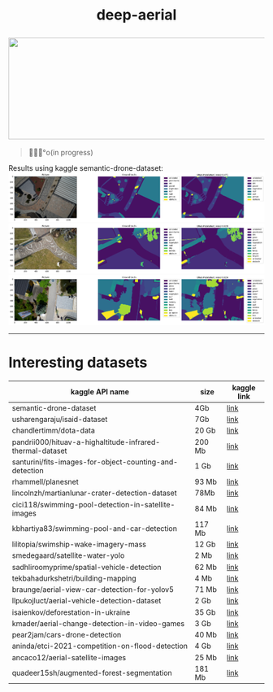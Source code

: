 <h1><p align="center">deep-aerial</p></h1>

<img
  src="https://images.unsplash.com/photo-1462331321792-cc44368b8894?ixlib=rb-4.0.3&ixid=MnwxMjA3fDB8MHxwaG90by1wYWdlfHx8fGVufDB8fHx8&auto=format&fit=crop&w=2753&q=80"
  width=1200
  height=200
  style="object-fit: cover;"
/>

> 👷🏻‍♂️°o(in progress)

Results using kaggle semantic-drone-dataset:
![](results/drone-seg/output-0.png)
![](results/drone-seg/output-1.png)
![](results/drone-seg/output-2.png)

---
# Interesting datasets
| kaggle API name | size | kaggle link|
|---|---|---|
| semantic-drone-dataset | 4Gb | [link](https://www.kaggle.com/datasets/bulentsiyah/semantic-drone-dataset) |
| usharengaraju/isaid-dataset | 7Gb | [link](https://www.kaggle.com/datasets/usharengaraju/isaid-dataset) |
|chandlertimm/dota-data | 20 Gb | [link](https://www.kaggle.com/datasets/chandlertimm/dota-data)
| pandrii000/hituav-a-highaltitude-infrared-thermal-dataset| 200 Mb |[link](https://www.kaggle.com/datasets/pandrii000/hituav-a-highaltitude-infrared-thermal-dataset)
| santurini/fits-images-for-object-counting-and-detection| 1 Gb |[link](https://www.kaggle.com/datasets/santurini/fits-images-for-object-counting-and-detection)
|rhammell/planesnet| 93 Mb | [link](https://www.kaggle.com/datasets/rhammell/planesnet)
|lincolnzh/martianlunar-crater-detection-dataset| 78Mb |[link](https://www.kaggle.com/datasets/lincolnzh/martianlunar-crater-detection-dataset)
|cici118/swimming-pool-detection-in-satellite-images| 84 Mb |[link](https://www.kaggle.com/datasets/cici118/swimming-pool-detection-in-satellite-images)
|kbhartiya83/swimming-pool-and-car-detection| 117 Mb |[link](https://www.kaggle.com/datasets/kbhartiya83/swimming-pool-and-car-detection)
|lilitopia/swimship-wake-imagery-mass| 12 Gb |[link](https://www.kaggle.com/datasets/lilitopia/swimship-wake-imagery-mass)
|smedegaard/satellite-water-yolo| 2 Mb |[link](https://www.kaggle.com/datasets/smedegaard/satellite-water-yolo?select=labels_satellite-water-yolo_2021-03-30-08-46-04)
|sadhliroomyprime/spatial-vehicle-detection| 62 Mb |[link](https://www.kaggle.com/datasets/sadhliroomyprime/spatial-vehicle-detection)
|tekbahadurkshetri/building-mapping| 4 Mb |[link](https://www.kaggle.com/datasets/tekbahadurkshetri/building-mapping)
|braunge/aerial-view-car-detection-for-yolov5| 71 Mb |[link](https://www.kaggle.com/datasets/braunge/aerial-view-car-detection-for-yolov5)
|llpukojluct/aerial-vehicle-detection-dataset| 2 Gb |[link](https://www.kaggle.com/datasets/llpukojluct/aerial-vehicle-detection-dataset)
|isaienkov/deforestation-in-ukraine| 35 Gb |[link](https://www.kaggle.com/datasets/isaienkov/deforestation-in-ukraine)
|kmader/aerial-change-detection-in-video-games| 3 Gb |[link](https://www.kaggle.com/datasets/kmader/aerial-change-detection-in-video-games)
|pear2jam/cars-drone-detection| 40 Mb |[link](https://www.kaggle.com/datasets/pear2jam/cars-drone-detection)
|aninda/etci-2021-competition-on-flood-detection| 4 Gb |[link](https://www.kaggle.com/datasets/aninda/etci-2021-competition-on-flood-detection)
|ancaco12/aerial-satellite-images | 25 Mb |[link](https://www.kaggle.com/datasets/ancaco12/aerial-satellite-images)
|quadeer15sh/augmented-forest-segmentation| 181 Mb |[link](https://www.kaggle.com/datasets/quadeer15sh/augmented-forest-segmentation)